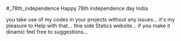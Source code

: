 #_78th_independence 
Happy 78th independence day India

you take use of my codes in your projects without any issues...
it's my pleasure to Help with that...
thie side Statics website... if you make it dinamic feel free to suggestions...
